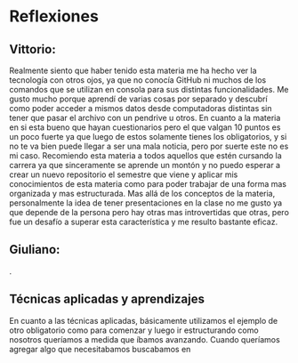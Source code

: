 # Reflexiones

## Vittorio:

Realmente siento que haber tenido esta materia me ha hecho ver la tecnología con otros ojos, ya que no conocía GitHub ni muchos de los comandos que se utilizan en consola para sus distintas funcionalidades. Me gusto mucho porque aprendí de varias cosas por separado y descubrí como poder acceder a mismos datos desde computadoras distintas sin tener que pasar el archivo con un pendrive u otros. En cuanto a la materia en si esta bueno que hayan cuestionarios pero el que valgan 10 puntos es un poco fuerte ya que luego de estos solamente tienes los obligatorios, y si no te va bien puede llegar a ser una mala noticia, pero por suerte este no es mi caso. Recomiendo esta materia a todos aquellos que estén cursando la carrera ya que sinceramente se aprende un montón y no puedo esperar a crear un nuevo repositorio el semestre que viene y aplicar mis conocimientos de esta materia como para poder trabajar de una forma mas organizada y mas estructurada. Mas allá de los conceptos de la materia, personalmente la idea de tener presentaciones en la clase no me gusto ya que depende de la persona pero hay otras mas introvertidas que otras, pero fue un desafío a superar esta característica y me resulto bastante eficaz.

## Giuliano:

.

## Técnicas aplicadas y aprendizajes

En cuanto a las técnicas aplicadas, básicamente utilizamos el ejemplo de otro obligatorio como para comenzar y luego ir estructurando como nosotros queríamos a medida que íbamos avanzando. Cuando queríamos agregar algo que necesitabamos buscabamos en&#x20;
